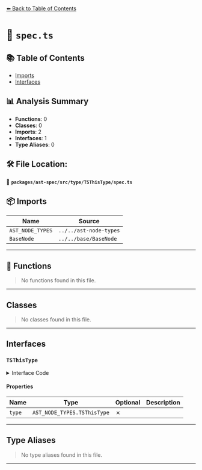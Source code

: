 [⬅️ Back to Table of Contents](../../../../../index.md)

# 📄 `spec.ts`

## 📚 Table of Contents

- [Imports](#imports)
- [Interfaces](#interfaces)

## 📊 Analysis Summary

- **Functions**: 0
- **Classes**: 0
- **Imports**: 2
- **Interfaces**: 1
- **Type Aliases**: 0

## 🛠️ File Location:
📂 **`packages/ast-spec/src/type/TSThisType/spec.ts`**

## 📦 Imports

| Name | Source |
|------|--------|
| `AST_NODE_TYPES` | `../../ast-node-types` |
| `BaseNode` | `../../base/BaseNode` |


---

## 🔧 Functions

> No functions found in this file.


---

## Classes

> No classes found in this file.


---

## Interfaces

### `TSThisType`

<details><summary>Interface Code</summary>

```ts
export interface TSThisType extends BaseNode {
  type: AST_NODE_TYPES.TSThisType;
}
```
</details>

#### Properties

| Name | Type | Optional | Description |
|------|------|----------|-------------|
| `type` | `AST_NODE_TYPES.TSThisType` | ✗ |  |


---

## Type Aliases

> No type aliases found in this file.


---